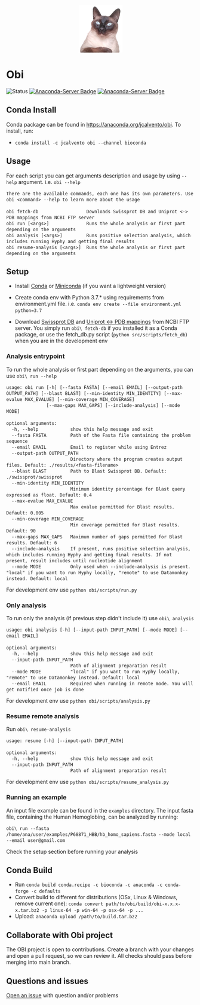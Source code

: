 <p align="center">
  <img src="img/logo.png" alt="Logo">
</p>

# Obi
![Status](https://github.com/jcalvento/tesina/workflows/Obi%201/badge.svg)
[![Anaconda-Server Badge](https://anaconda.org/jcalvento/obi/badges/installer/conda.svg)](https://conda.anaconda.org/jcalvento)
[![Anaconda-Server Badge](https://anaconda.org/jcalvento/obi/badges/latest_release_date.svg)](https://conda.anaconda.org/jcalvento)

## Conda Install
Conda package can be found in https://anaconda.org/jcalvento/obi. To install, run:
- `conda install -c jcalvento obi --channel bioconda`

## Usage
For each script you can get arguments description and usage by using `--help` argument. i.e. `obi --help`

```commandline
There are the available commands, each one has its own parameters. Use obi <command> --help to learn more about the usage

obi fetch-db                  Downloads Swissprot DB and Uniprot <-> PDB mappings from NCBI FTP server
obi run [<args>]              Runs the whole analysis or first part depending on the arguments
obi analysis [<args>]         Runs positive selection analysis, which includes running Hyphy and getting final results
obi resume-analysis [<args>]  Runs the whole analysis or first part depending on the arguments
```

## Setup
- Install [Conda](https://docs.conda.io/projects/conda/en/latest/user-guide/install/) or [Miniconda](https://docs.conda.io/en/latest/miniconda.html) (if you want a lightweight version)

- Create conda env with Python 3.7.* using requirements from environment.yml file. i.e. `conda env create --file environment.yml python=3.7`

- Download [Swissprot DB](https://ftp.ncbi.nlm.nih.gov/blast/db/swissprot.tar.gz) and [Uniprot <-> PDB mappings](http://ftp.ebi.ac.uk/pub/databases/msd/sifts/flatfiles/csv/pdb_chain_uniprot.csv.gz) from NCBI FTP server. You simply run `obi\ fetch-db` if you installed it as a Conda package, or use the fetch_db.py script (`python src/scripts/fetch_db`) when you are in the development env

### Analysis entrypoint
To run the whole analysis or first part depending on the arguments, you can use `obi\ run --help`

```commandline
usage: obi run [-h] [--fasta FASTA] [--email EMAIL] [--output-path OUTPUT_PATH] [--blast BLAST] [--min-identity MIN_IDENTITY] [--max-evalue MAX_EVALUE] [--min-coverage MIN_COVERAGE]
               [--max-gaps MAX_GAPS] [--include-analysis] [--mode MODE]

optional arguments:
  -h, --help            show this help message and exit
  --fasta FASTA         Path of the Fasta file containing the problem sequence
  --email EMAIL         Email to register while using Entrez
  --output-path OUTPUT_PATH
                        Directory where the program creates output files. Default: ./results/<fasta-filename>
  --blast BLAST         Path to Blast Swissprot DB. Default: ./swissprot/swissprot
  --min-identity MIN_IDENTITY
                        Minimum identity percentage for Blast query expressed as float. Default: 0.4
  --max-evalue MAX_EVALUE
                        Max evalue permitted for Blast results. Default: 0.005
  --min-coverage MIN_COVERAGE
                        Min coverage permitted for Blast results. Default: 90
  --max-gaps MAX_GAPS   Maximum number of gaps permitted for Blast results. Default: 6
  --include-analysis    If present, runs positive selection analysis, which includes running Hyphy and getting final results. If not present, result includes until nucleotide alignment
  --mode MODE           Only used when --include-analysis is present. "local" if you want to run Hyphy locally, "remote" to use Datamonkey instead. Default: local
```

For development env use `python obi/scripts/run.py`  

### Only analysis
To run only the analysis (if previous step didn't include it) use `obi\ analysis`

```commandline
usage: obi analysis [-h] [--input-path INPUT_PATH] [--mode MODE] [--email EMAIL]

optional arguments:
  -h, --help            show this help message and exit
  --input-path INPUT_PATH
                        Path of alignment preparation result
  --mode MODE           "local" if you want to run Hyphy locally, "remote" to use Datamonkey instead. Default: local
  --email EMAIL         Required when running in remote mode. You will get notified once job is done
```

For development env use  `python obi/scripts/analysis.py`

### Resume remote analysis
Run `obi\ resume-analysis`

```commandline
usage: resume [-h] [--input-path INPUT_PATH]

optional arguments:
  -h, --help            show this help message and exit
  --input-path INPUT_PATH
                        Path of alignment preparation result
```
For development env use `python obi/scripts/resume_analysis.py`


### Running an example

An input file example can be found in the `examples` directory. The input fasta file, containing the Human Hemoglobing, can be analyzed by running:

```commandline
obi\ run --fasta /home/ana/user/examples/P68871_HBB/hb_homo_sapiens.fasta --mode local --email user@gmail.com
```

Check the setup section before running your analysis

## Conda Build
- Run `conda build conda.recipe -c bioconda -c anaconda -c conda-forge -c defaults`
- Convert build to different for distributions (OSx, Linux & Windows, remove current one): `conda convert path/to/obi/build/obi-x.x.x-x.tar.bz2 -p linux-64 -p win-64 -p osx-64 -p ...`
- Upload: `anaconda upload /path/to/build.tar.bz2`


## Collaborate with Obi project

The OBI project is open to contributions. Create a branch with your changes and open a pull request, so we can review it.
All checks should pass before merging into main branch.

## Questions and issues
[Open an issue](https://github.com/jcalvento/obi/issues) with question and/or problems